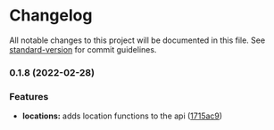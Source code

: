 # Changelog

All notable changes to this project will be documented in this file. See [standard-version](https://github.com/conventional-changelog/standard-version) for commit guidelines.

### 0.1.8 (2022-02-28)


### Features

* **locations:** adds location functions to the api ([1715ac9](https://github.com/daverich204/winnipegtransitapi/commit/1715ac9c9dd0139c3850fe5c1cd0088b4c8584af))
